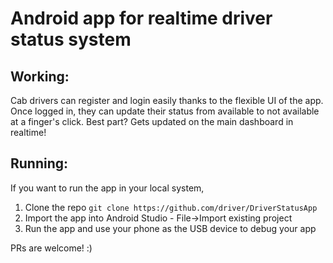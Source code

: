 # Android app for realtime driver status system

## Working:

Cab drivers can register and login easily thanks to the flexible UI of the app. 
Once logged in, they can update their status from available to not available at a finger's click. Best part? Gets updated on the main dashboard in realtime!

## Running:

If you want to run the app in your local system,

1. Clone the repo `git clone https://github.com/driver/DriverStatusApp`
2. Import the app into Android Studio - File->Import existing project
3. Run the app and use your phone as the USB device to debug your app

PRs are welcome! :) 
